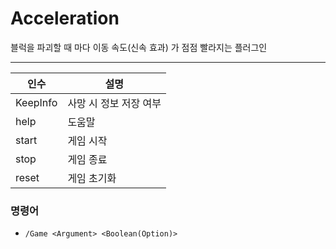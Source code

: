 # Acceleration
블럭을 파괴할 때 마다 이동 속도(신속 효과) 가 점점 빨라지는 플러그인

---

| 인수 | 설명 |
|----|----|
| KeepInfo | 사망 시 정보 저장 여부 |
| help | 도움말 |
| start | 게임 시작 |
| stop | 게임 종료 |
| reset | 게임 초기화 |

### 명령어
* `/Game <Argument> <Boolean(Option)>`

